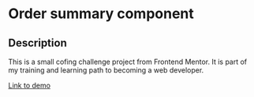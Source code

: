 # Order summary component

## Description
This is a small cofing challenge project from Frontend Mentor. It is part of my training and learning path to becoming a web developer.

[Link to demo](https://order-summary-component-jiscocozza.vercel.app/)
